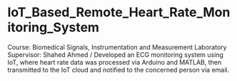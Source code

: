 # IoT_Based_Remote_Heart_Rate_Monitoring_System
Course: Biomedical Signals, Instrumentation and Measurement Laboratory \
Supervisor: Shahed Ahmed /
Developed an ECG monitoring system using IoT, where heart rate data was processed via Arduino and MATLAB, then transmitted to the IoT cloud and notified to the concerned person via email.
